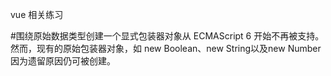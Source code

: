 vue 相关练习

#围绕原始数据类型创建一个显式包装器对象从 ECMAScript 6 开始不再被支持。 然而，现有的原始包装器对象，如 new Boolean、new String以及new Number因为遗留原因仍可被创建。